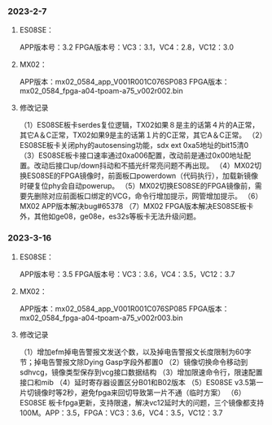 
### 2023-2-7

1. ES08SE：
	
	APP版本号：3.2
	FPGA版本号：VC3：3.1，VC4：2.8，VC12：3.0


2. MX02：

	APP版本：mx02_0584_app_V001R001C076SP083
	FPGA版本：mx02_0584_fpga-a04-tpoam-a75_v002r002.bin

3. 修改记录

	（1）ES08SE板卡serdes复位逻辑，TX02如果８是主的话第４片的A正常，其它A＆C正常，TX02如果9是主的话第１片的C正常，其它A＆C正常。
	（2）ES08SE板卡关闭phy的autosensing功能，sdx ext 0xa5地址的bit15清0
	（3）ES08SE板卡接口速率通过0xa006配置，改动前是通过0x00地址配置。改动后接口up/down抖动和不插光纤常亮问题不再出现。
	（4）MX02切换ES08SE的FPGA镜像时，前面板口powerdown（代码执行），加载新镜像时硬复位phy会自动powerup。
	（5）MX02切换ES08SE的FPGA镜像前，需要先删除对应前面板口绑定的VCG，命令行增加提示，网管增加提示。
	（6）MX02 APP版本解决bug#65378
	（7）MX02 FPGA版本解决ES08SE板卡外，其他如ge08，ge08e，es32s等板卡无法升级问题。




### 2023-3-16


1. ES08SE：
	
	APP版本号：3.5
	FPGA版本号：VC3：3.6，VC4：3.5，VC12：3.7


2. MX02：

	APP版本：mx02_0584_app_V001R001C076SP085
	FPGA版本：mx02_0584_fpga-a04-tpoam-a75_v002r003.bin

3. 修改记录

	（1）增加efm掉电告警报文发送个数，以及掉电告警报文长度限制为60字节；掉电告警报文除Dying Gasp字段外都置0
	（2）镜像切换命令移动到sdhvcg，镜像类型保存到vcg接口数据结构
	（3）增加限速命令行，限速配置接口和mib
	（4）延时寄存器设置区分B01和B02版本
	（5）ES08SE v3.5第一片切镜像时等2秒，避免fpga来回切导致第一片不通（临时方案）
	（6）ES08SE 板卡fpga更新，支持限速，解决vc12延时大的问题，三个镜像都支持100M。APP：3.5，FPGA：VC3：3.6，VC4：3.5，VC12：3.7







